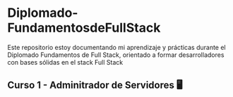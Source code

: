 # Diplomado-FundamentosdeFullStack
Este repositorio estoy documentando mi aprendizaje y prácticas durante el Diplomado Fundamentos de Full Stack, orientado a formar desarrolladores con bases sólidas en el stack Full Stack

## **Curso 1** - Adminitrador de Servidores 🖥️
